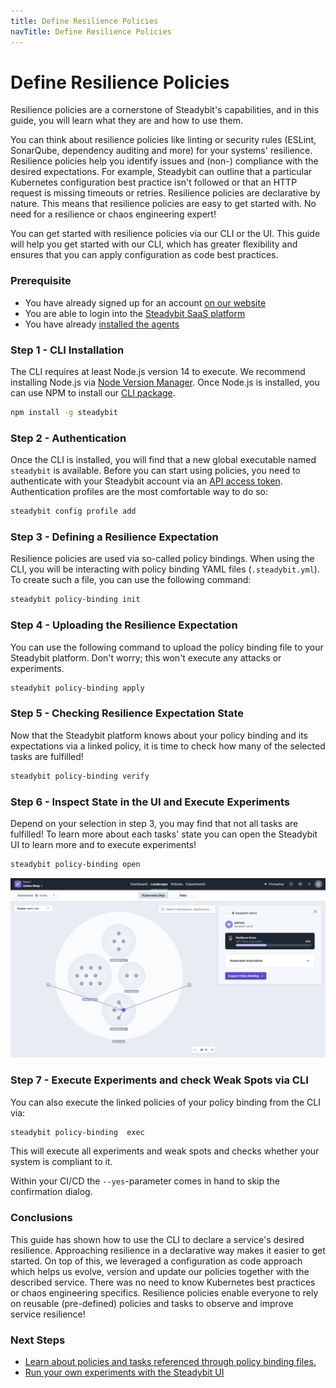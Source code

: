 ```yaml
---
title: Define Resilience Policies
navTitle: Define Resilience Policies
---
```


# Define Resilience Policies

Resilience policies are a cornerstone of Steadybit's capabilities, and in this guide, you will learn what they are and how to use them.

You can think about resilience policies like linting or security rules (ESLint, SonarQube, dependency auditing and more) for your systems' resilience. Resilience policies help you identify issues and (non-) compliance with the desired expectations. For example, Steadybit can outline that a particular Kubernetes configuration best practice isn't followed or that an HTTP request is missing timeouts or retries. Resilience policies are declarative by nature. This means that resilience policies are easy to get started with. No need for a resilience or chaos engineering expert!

You can get started with resilience policies via our CLI or the UI. This guide will help you get started with our CLI, which has greater flexibility and ensures that you can apply configuration as code best practices.

### Prerequisite

* You have already signed up for an account [on our website](https://www.steadybit.com/get-started/)
* You are able to login into the [Steadybit SaaS platform](https://platform.steadybit.com/)
* You have already [installed the agents](set-up-agents.md)

### Step 1 - CLI Installation

The CLI requires at least Node.js version 14 to execute. We recommend installing Node.js via [Node Version Manager](https://github.com/nvm-sh/nvm#intro). Once Node.js is installed, you can use NPM to install our [CLI package](https://www.npmjs.com/package/steadybit).

```bash
npm install -g steadybit
```

### Step 2 - Authentication

Once the CLI is installed, you will find that a new global executable named `steadybit` is available. Before you can start using policies, you need to authenticate with your Steadybit account via an [API access token](../integrate-with-steadybit/api.md#tokens). Authentication profiles are the most comfortable way to do so:

```bash
steadybit config profile add
```

### Step 3 - Defining a Resilience Expectation

Resilience policies are used via so-called policy bindings. When using the CLI, you will be interacting with policy binding YAML files (`.steadybit.yml`). To create such a file, you can use the following command:

```bash
steadybit policy-binding init
```

### Step 4 - Uploading the Resilience Expectation

You can use the following command to upload the policy binding file to your Steadybit platform. Don't worry; this won't execute any attacks or experiments.

```bash
steadybit policy-binding apply
```

### Step 5 - Checking Resilience Expectation State

Now that the Steadybit platform knows about your policy binding and its expectations via a linked policy, it is time to check how many of the selected tasks are fulfilled!

```bash
steadybit policy-binding verify
```

### Step 6 - Inspect State in the UI and Execute Experiments

Depend on your selection in step 3, you may find that not all tasks are fulfilled! To learn more about each tasks' state you can open the Steadybit UI to learn more and to execute experiments!

```bash
steadybit policy-binding open
```

![Image showing Steadybit's landscape view with a selected Kubernetes deployment that has fulfilled 40% of its policies](define-resilience-policies-landscape.png)

### Step 7 - Execute Experiments and check Weak Spots via CLI

You can also execute the linked policies of your policy binding from the CLI via:

```bash
steadybit policy-binding  exec
```

This will execute all experiments and weak spots and checks whether your system is compliant to it.

Within your CI/CD the `--yes`-parameter comes in hand to skip the confirmation dialog.

### Conclusions

This guide has shown how to use the CLI to declare a service's desired resilience. Approaching resilience in a declarative way makes it easier to get started. On top of this, we leveraged a configuration as code approach which helps us evolve, version and update our policies together with the described service. There was no need to know Kubernetes best practices or chaos engineering specifics. Resilience policies enable everyone to rely on reusable (pre-defined) policies and tasks to observe and improve service resilience!

### Next Steps

* [Learn about policies and tasks referenced through policy binding files.](../use-steadybit/resilience-policies/)
* [Run your own experiments with the Steadybit UI](run-experiment.md)
